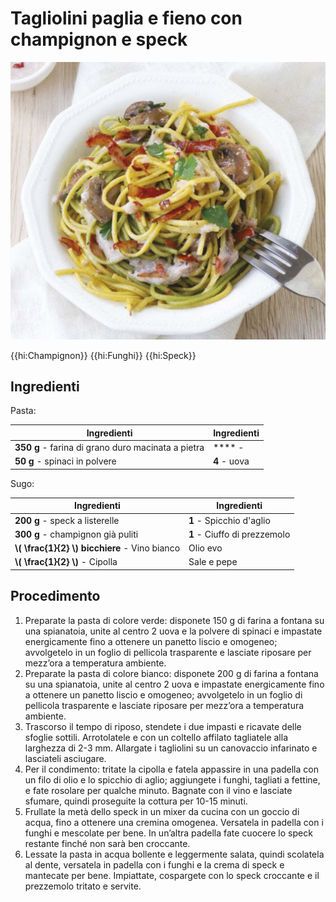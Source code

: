 # Tagliolini paglia e fieno con champignon e speck

![](img/Tagliolini-paglia-e-fieno-con-champignon-e-speck.jpg)

{{hi:Champignon}}
{{hi:Funghi}}
{{hi:Speck}}

## Ingredienti

Pasta:

| Ingredienti                  | Ingredienti             |
| ---------------------------- | ----------------------- |
| **350 g** - farina di grano duro macinata a pietra | **** -  |
| **50 g** - spinaci in polvere | **4** - uova |

Sugo:

| Ingredienti                  | Ingredienti             |
| ---------------------------- | ----------------------- |
| **200 g** - speck a listerelle | **1** - Spicchio d'aglio |
| **300 g** - champignon già puliti | **1** - Ciuffo di prezzemolo |
| **\\( \frac{1}{2} \\) bicchiere** - Vino bianco | Olio evo |
| **\\( \frac{1}{2} \\)** - Cipolla | Sale e pepe |

## Procedimento

1. Preparate la pasta di colore verde: disponete 150 g di farina a fontana su una spianatoia, unite al centro 2 uova e la polvere di spinaci e impastate energicamente fino a ottenere un panetto liscio e omogeneo; avvolgetelo in un foglio di pellicola trasparente e lasciate riposare per mezz’ora a temperatura ambiente.
1. Preparate la pasta di colore bianco: disponete 200 g di farina a fontana su una spianatoia, unite al centro 2 uova e impastate energicamente fino a ottenere un panetto liscio e omogeneo; avvolgetelo in un foglio di pellicola trasparente e lasciate riposare per mezz’ora a temperatura ambiente.
1. Trascorso il tempo di riposo, stendete i due impasti e ricavate delle sfoglie sottili. Arrotolatele e con un coltello affilato tagliatele alla larghezza di 2-3 mm. Allargate i tagliolini su un canovaccio infarinato e lasciateli asciugare.
1. Per il condimento: tritate la cipolla e fatela appassire in una padella con un filo di olio e lo spicchio di aglio; aggiungete i funghi, tagliati a fettine, e fate rosolare per qualche minuto. Bagnate con il vino e lasciate sfumare, quindi proseguite la cottura per 10-15 minuti.
1. Frullate la metà dello speck in un mixer da cucina con un goccio di acqua, fino a ottenere una cremina omogenea. Versatela in padella con i funghi e mescolate per bene. In un’altra padella fate cuocere lo speck restante finché non sarà ben croccante.
1. Lessate la pasta in acqua bollente e leggermente salata, quindi scolatela al dente, versatela in padella con i funghi e la crema di speck e mantecate per bene. Impiattate, cospargete con lo speck croccante e il prezzemolo tritato e servite.

